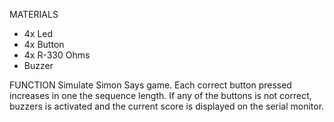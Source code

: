 MATERIALS
 - 4x Led
 - 4x Button
 - 4x R-330 Ohms
 - Buzzer

 FUNCTION
  Simulate Simon Says game. Each correct button pressed increases in one the sequence length. 
  If any of the buttons is not correct, buzzers is activated and the current score is displayed on the serial monitor.

